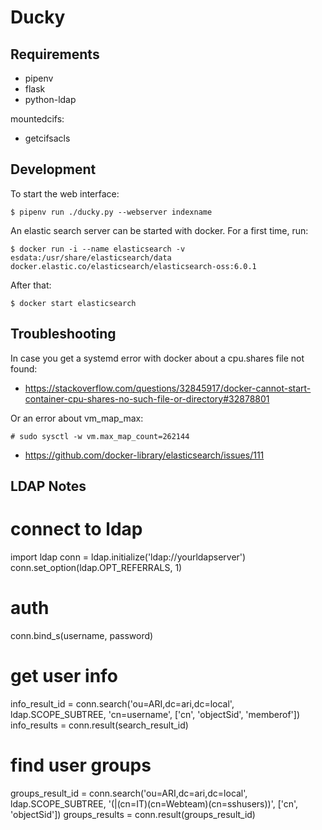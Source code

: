 Ducky
=====

Requirements
------------

 * pipenv
 * flask
 * python-ldap

mountedcifs:

 * getcifsacls

Development
-----------

To start the web interface: 

    $ pipenv run ./ducky.py --webserver indexname

An elastic search server can be started with docker.
For a first time, run:

    $ docker run -i --name elasticsearch -v esdata:/usr/share/elasticsearch/data  docker.elastic.co/elasticsearch/elasticsearch-oss:6.0.1

After that:

    $ docker start elasticsearch

Troubleshooting
---------------

In case you get a systemd error with docker about a cpu.shares file not found:

 * https://stackoverflow.com/questions/32845917/docker-cannot-start-container-cpu-shares-no-such-file-or-directory#32878801

Or an error about vm_map_max:

    # sudo sysctl -w vm.max_map_count=262144

 * https://github.com/docker-library/elasticsearch/issues/111
 

LDAP Notes
----------

 # connect to ldap
 import ldap
 conn = ldap.initialize('ldap://yourldapserver')
 conn.set_option(ldap.OPT_REFERRALS, 1)

 # auth
 conn.bind_s(username, password)

 # get user info
 info_result_id = conn.search('ou=ARI,dc=ari,dc=local', ldap.SCOPE_SUBTREE, 'cn=username', ['cn', 'objectSid', 'memberof'])
 info_results = conn.result(search_result_id)

 # find user groups
 groups_result_id = conn.search('ou=ARI,dc=ari,dc=local', ldap.SCOPE_SUBTREE, '(|(cn=IT)(cn=Webteam)(cn=sshusers))', ['cn', 'objectSid'])
 groups_results = conn.result(groups_result_id)

